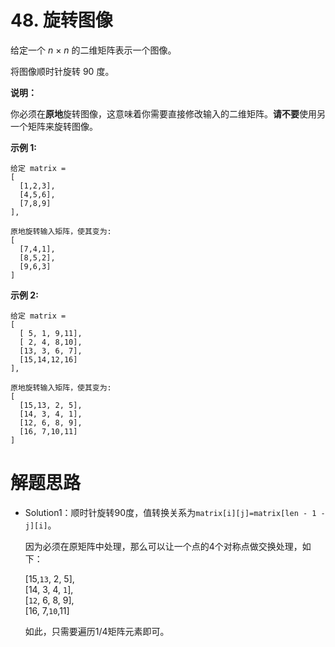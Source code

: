 # 48. 旋转图像

给定一个 *n* × *n* 的二维矩阵表示一个图像。

将图像顺时针旋转 90 度。

**说明：**

你必须在**原地**旋转图像，这意味着你需要直接修改输入的二维矩阵。**请不要**使用另一个矩阵来旋转图像。

**示例 1:**

```
给定 matrix = 
[
  [1,2,3],
  [4,5,6],
  [7,8,9]
],

原地旋转输入矩阵，使其变为:
[
  [7,4,1],
  [8,5,2],
  [9,6,3]
]
```

**示例 2:**

```
给定 matrix =
[
  [ 5, 1, 9,11], 
  [ 2, 4, 8,10],
  [13, 3, 6, 7],
  [15,14,12,16]
], 

原地旋转输入矩阵，使其变为:
[
  [15,13, 2, 5],
  [14, 3, 4, 1],
  [12, 6, 8, 9],
  [16, 7,10,11]
]
```



# 解题思路

* Solution1：顺时针旋转90度，值转换关系为`matrix[i][j]=matrix[len - 1 - j][i]`。

  因为必须在原矩阵中处理，那么可以让一个点的4个对称点做交换处理，如下：

  [15,`13`,  2,  5],  
  [14,  3,  4,  `1`],  
  [`12`,  6,  8,  9],  
  [16,  7,`10`,11]

  如此，只需要遍历1/4矩阵元素即可。


